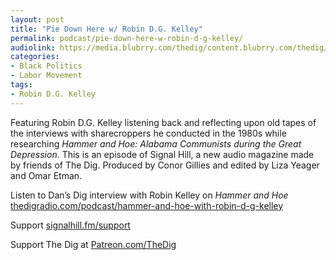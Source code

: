 ```yaml
---
layout: post
title: "Pie Down Here w/ Robin D.G. Kelley"
permalink: podcast/pie-down-here-w-robin-d-g-kelley/
audiolink: https://media.blubrry.com/thedig/content.blubrry.com/thedig/The_Dig-Signal_HIll_2025-Kelley.mp3
categories:
- Black Politics
- Labor Movement
tags:
- Robin D.G. Kelley
---
```


Featuring Robin D.G. Kelley listening back and reflecting upon old tapes of the interviews with sharecroppers he conducted in the 1980s while researching *Hammer and Hoe: Alabama Communists during the Great Depression*. This is an episode of Signal Hill, a new audio magazine made by friends of The Dig. Produced by Conor Gillies and edited by Liza Yeager and Omar Etman.

Listen to Dan’s Dig interview with Robin Kelley on *Hammer and Hoe* [thedigradio.com/podcast/hammer-and-hoe-with-robin-d-g-kelley](http://thedigradio.com/podcast/hammer-and-hoe-with-robin-d-g-kelley)

Support [signalhill.fm/support](http://signalhill.fm/support)

Support The Dig at [Patreon.com/TheDig](http://Patreon.com/TheDig)

